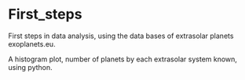 # First_steps

First steps in data analysis, using the data bases of extrasolar planets exoplanets.eu.

A histogram plot, number of planets by each extrasolar system known, using python. 
